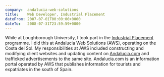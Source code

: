 ```yaml
---
company:  andalucia-web-solutions
title:    Web Developer, Industrial Placement
dateFrom: 2007-07-01T00:00:00+0000
dateTo:   2008-07-31T23:59:59+0000
---
```

While at Loughborough University, I took part in the [Industrial Placement](https://www.lboro.ac.uk/study/undergraduate/courses/computing-and-management-bsc/#placement-year) programme. I did this at Andalucia Web Solutions (AWS), operating on the Costa del Sol. My responsibilities at AWS included constructing and modifying client websites and updating content on [Andalucia.com](http://andalucia.com/) and trafficked advertisements to the same site. Andalucia.com is an information portal operated by AWS that publishes information for tourists and expatriates in the south of Spain.
